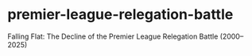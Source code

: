 # premier-league-relegation-battle
Falling Flat: The Decline of the Premier League Relegation Battle (2000–2025)
